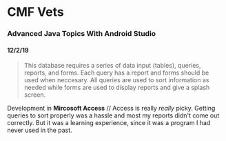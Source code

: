 # CMF Vets

### Advanced Java Topics With Android Studio

#### 12/2/19

> This database requires a series of data input (tables), queries, reports, and forms. Each query has a report and forms should be used when neccesary. All queries are used to sort information as needed while forms are used to display reports and give a splash screen. 

Development in **Mircosoft Access** // Access is really *really* picky. Getting queries to sort properly was a hassle and most my reports didn't come out correctly. But it was a learning experience, since it was a program I had never used in the past.
